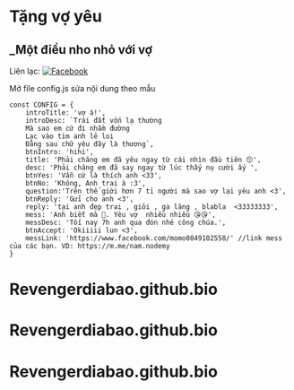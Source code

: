 # Tặng vợ yêu
## _Một điều nho nhỏ với vợ

Liên lạc: 
[![Facebook](https://i.imgur.com/GRqy96ts.jpg)](https://www.facebook.com/momo0849102558/)

Mở file config.js sửa nội dung theo mẫu
```
const CONFIG = {
    introTitle: 'vợ à!',
    introDesc: `Trái đất vốn lạ thường
    Mà sao em cứ đi nhầm đường
    Lạc vào tim anh lẻ loi
    Đằng sau chữ yêu đây là thương`,
    btnIntro: 'hihi',
    title: 'Phải chăng em đã yêu ngay từ cái nhìn đầu tiên 😙',
    desc: 'Phải chăng em đã say ngay từ lúc thấy nụ cười ấy ',
    btnYes: 'Vẫn cứ là thích anh <33',
    btnNo: 'Không, Anh trai à :3',
    question:'Trên thế giới hơn 7 tỉ người mà sao vợ lại yêu anh <3',
    btnReply: 'Gửi cho anh <3',
    reply: 'tại anh đẹp trai , giỏi , ga lăng , blabla  <33333333',
    mess: 'Anh biết mà 🥰. Yêu vợ  nhiều nhiều 😘😘',
    messDesc: 'Tối nay 7h anh qua đón nhé công chúa.',
    btnAccept: 'Okiiiii lun <3',
    messLink: 'https://www.facebook.com/momo0849102558/' //link mess của các bạn. VD: https://m.me/nam.nodemy
}
```

# Revengerdiabao.github.bio
# Revengerdiabao.github.bio
# Revengerdiabao.github.bio
